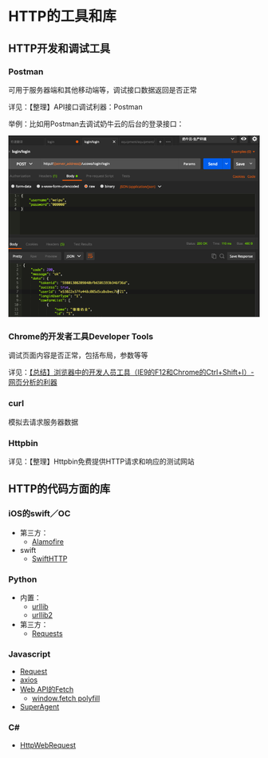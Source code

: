 # HTTP的工具和库
## HTTP开发和调试工具
### Postman
可用于服务器端和其他移动端等，调试接口数据返回是否正常

详见：【整理】API接口调试利器：Postman

举例：比如用Postman去调试奶牛云的后台的登录接口：

![](assets/img/38CFDEB6-8637-4C7C-AC2E-14C7F3AD9B5A.png)

### Chrome的开发者工具Developer Tools
调试页面内容是否正常，包括布局，参数等等

详见：[【总结】浏览器中的开发人员工具（IE9的F12和Chrome的Ctrl+Shift+I）-网页分析的利器](https://www.crifan.com/browser_developer_tool_chrome_vs_ie9/)

### curl
模拟去请求服务器数据

### Httpbin
详见：【整理】Httpbin免费提供HTTP请求和响应的测试网站

## HTTP的代码方面的库
### iOS的swift／OC
* 第三方：
    * [Alamofire](https://github.com/Alamofire/Alamofire)
* swift
    * [SwiftHTTP](https://github.com/daltoniam/SwiftHTTP)

### Python
* 内置：
    * [urllib](https://docs.python.org/2/library/urllib.html)
    * [urllib2](https://docs.python.org/2/library/urllib2.html)
* 第三方：
    * [Requests](https://github.com/requests/requests)

### Javascript
* [Request](https://github.com/request/request)
* [axios](https://github.com/mzabriskie/axios)
* [Web API的Fetch](https://developer.mozilla.org/en-US/docs/Web/API/Fetch_API)
    * [window.fetch polyfill](https://github.com/github/fetch)
* [SuperAgent](https://github.com/visionmedia/superagent)

### C\#
- [HttpWebRequest](https://msdn.microsoft.com/en-us/library/system.net.httpwebrequest\(v=vs.110\).aspx)
